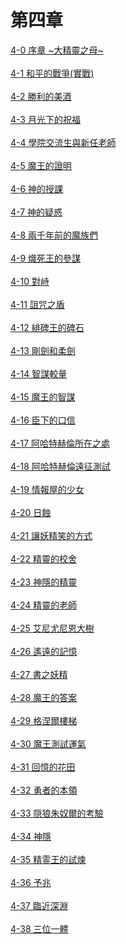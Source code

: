 # 第四章

[4-0 序章 ~大精靈之母~](./4-0.md)
<br /><br />
[4-1 和平的戰爭(實戰)](./4-1.md)
<br /><br />
[4-2 勝利的美酒](./4-2.md)
<br /><br />
[4-3 月光下的祝福](./4-3.md)
<br /><br />
[4-4 學院交流生與新任老師](./4-4.md)
<br /><br />
[4-5 魔王的證明](./4-5.md)
<br /><br />
[4-6 神的授課](./4-6.md)
<br /><br />
[4-7 神的疑惑](./4-7.md)
<br /><br />
[4-8 兩千年前的魔族們](./4-8.md)
<br /><br />
[4-9 熾死王的參謀](./4-9.md)
<br /><br />
[4-10 對峙](./4-10.md)
<br /><br />
[4-11 詛咒之盾](./4-11.md)
<br /><br />
[4-12 緋碑王的碑石](./4-12.md)
<br /><br />
[4-13 剛劍和柔劍](./4-13.md)
<br /><br />
[4-14 智謀較量](./4-14.md)
<br /><br />
[4-15 魔王的智謀](./4-15.md)
<br /><br />
[4-16 臣下的口信](./4-16.md)
<br /><br />
[4-17 阿哈特赫倫所在之處](./4-17.md)
<br /><br />
[4-18 阿哈特赫倫遠征測試](./4-18.md)
<br /><br />
[4-19 情報屋的少女](./4-19.md)
<br /><br />
[4-20 日蝕](./4-20.md)
<br /><br />
[4-21 讓妖精笑的方式](./4-21.md)
<br /><br />
[4-22 精靈的校舍](./4-22.md)
<br /><br />
[4-23 神隱的精靈](./4-23.md)
<br /><br />
[4-24 精靈的老師](./4-24.md)
<br /><br />
[4-25 艾尼尤尼恩大樹](./4-25.md)
<br /><br />
[4-26 遙遠的記憶](./4-26.md)
<br /><br />
[4-27 書之妖精](./4-27.md)
<br /><br />
[4-28 魔王的答案](./4-28.md)
<br /><br />
[4-29 格涅爾樓梯](./4-29.md)
<br /><br />
[4-30 魔王測試運氣](./4-30.md)
<br /><br />
[4-31 回憶的花田](./4-31.md)
<br /><br />
[4-32 勇者的本領](./4-32.md)
<br /><br />
[4-33 隠狼朱奴爾的考驗](./4-33.md)
<br /><br />
[4-34 神隱](./4-34.md)
<br /><br />
[4-35 精霊王的試煉](./4-35.md)
<br /><br />
[4-36 予兆](./4-36.md)
<br /><br />
[4-37 臨近深淵](./4-37.md)
<br /><br />
[4-38 三位一體](./4-38.md)
<br /><br />




